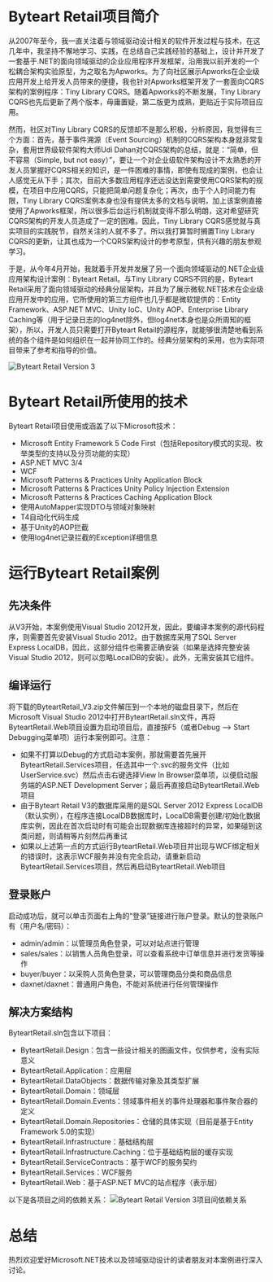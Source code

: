 Byteart Retail项目简介
======================
从2007年至今，我一直关注着与领域驱动设计相关的软件开发过程与技术，在这几年中，我坚持不懈地学习、实践，在总结自己实践经验的基础上，设计并开发了一套基于.NET的面向领域驱动的企业应用程序开发框架，沿用我以前开发的一个松耦合架构实验原型，为之取名为Apworks。为了向社区展示Apworks在企业级应用开发上给开发人员带来的便捷，我也针对Apworks框架开发了一套面向CQRS架构的案例程序：Tiny Library CQRS。随着Apworks的不断发展，Tiny Library CQRS也先后更新了两个版本，毋庸置疑，第二版更为成熟，更贴近于实际项目应用。

然而，社区对Tiny Library CQRS的反馈却不是那么积极，分析原因，我觉得有三个方面：首先，基于事件溯源（Event Sourcing）机制的CQRS架构本身就非常复杂，套用世界级软件架构大师Udi Dahan对CQRS架构的总结，就是：“简单，但不容易（Simple, but not easy）”，要让一个对企业级软件架构设计不太熟悉的开发人员掌握好CQRS相关的知识，是一件困难的事情，即使有现成的案例，也会让人感觉无从下手；其次，目前大多数应用程序还远没达到需要使用CQRS架构的规模，在项目中应用CQRS，只能把简单问题复杂化；再次，由于个人时间能力有限，Tiny Library CQRS案例本身也没有提供太多的文档与说明，加上该案例直接使用了Apworks框架，所以很多后台运行机制就变得不那么明朗，这对希望研究CQRS架构的开发人员造成了一定的困难。因此，Tiny Library CQRS感觉就与真实项目的实践脱节，自然关注的人就不多了。所以我打算暂时搁置Tiny Library CQRS的更新，让其也成为一个CQRS架构设计的参考原型，供有兴趣的朋友参观学习。

于是，从今年4月开始，我就着手开发并发展了另一个面向领域驱动的.NET企业级应用架构设计案例：Byteart Retail。与Tiny Library CQRS不同的是，Byteart Retail采用了面向领域驱动的经典分层架构，并且为了展示微软.NET技术在企业级应用开发中的应用，它所使用的第三方组件也几乎都是微软提供的：Entity Framework、ASP.NET MVC、Unity IoC、Unity AOP、Enterprise Library Caching等（用于记录日志的log4net除外，但log4net本身也是众所周知的框架），所以，开发人员只需要打开Byteart Retail的源程序，就能够很清楚地看到系统的各个组件是如何组织在一起并协同工作的。经典分层架构的采用，也为实际项目带来了参考和指导的价值。

![Byteart Retail Version 3](http://images.cnblogs.com/cnblogs_com/daxnet/201211/201211081523197376.png)

Byteart Retail所使用的技术
==========================
Byteart Retail项目使用或涵盖了以下Microsoft技术：
- Microsoft Entity Framework 5 Code First（包括Repository模式的实现、枚举类型的支持以及分页功能的实现）
- ASP.NET MVC 3/4
- WCF
- Microsoft Patterns & Practices Unity Application Block
- Microsoft Patterns & Practices Unity Policy Injection Extension
- Microsoft Patterns & Practices Caching Application Block
- 使用AutoMapper实现DTO与领域对象映射
- T4自动化代码生成
- 基于Unity的AOP拦截
- 使用log4net记录拦截的Exception详细信息

运行Byteart Retail案例
======================
先决条件
--------
从V3开始，本案例使用Visual Studio 2012开发，因此，要编译本案例的源代码程序，则需要首先安装Visual Studio 2012。由于数据库采用了SQL Server Express LocalDB，因此，这部分组件也需要正确安装（如果是选择完整安装Visual Studio 2012，则可以忽略LocalDB的安装）。此外，无需安装其它组件。

编译运行
--------
将下载的ByteartRetail_V3.zip文件解压到一个本地的磁盘目录下，然后在Microsoft Visual Studio 2012中打开ByteartRetail.sln文件，再将ByteartRetail.Web项目设置为启动项目后，直接按F5（或者Debug –> Start Debugging菜单项）运行本案例即可。注意：
- 如果不打算以Debug的方式启动本案例，那就需要首先展开ByteartRetail.Services项目，任选其中一个.svc的服务文件（比如UserService.svc）然后点击右键选择View In Browser菜单项，以便启动服务端的ASP.NET Development Server；最后再直接启动ByteartRetail.Web项目
- 由于Byteart Retail V3的数据库采用的是SQL Server 2012 Express LocalDB（默认实例），在程序连接LocalDB数据库时，LocalDB需要创建/初始化数据库实例，因此在首次启动时有可能会出现数据库连接超时的异常，如果碰到这类问题，则请稍等片刻然后再重试
- 如果以上述第一点的方式运行ByteartRetail.Web项目并出现与WCF绑定相关的错误时，这表示WCF服务并没有完全启动，请重新启动ByteartRetail.Services项目，然后再启动ByteartRetail.Web项目

登录账户
--------
启动成功后，就可以单击页面右上角的“登录”链接进行账户登录。默认的登录账户有（用户名/密码）：
- admin/admin：以管理员角色登录，可以对站点进行管理
- sales/sales：以销售人员角色登录，可以查看系统中订单信息并进行发货等操作
- buyer/buyer：以采购人员角色登录，可以管理商品分类和商品信息
- daxnet/daxnet：普通用户角色，不能对系统进行任何管理操作

解决方案结构
------------
ByteartRetail.sln包含以下项目：
- ByteartRetail.Design：包含一些设计相关的图画文件，仅供参考，没有实际意义
- ByteartRetail.Application：应用层
- ByteartRetail.DataObjects：数据传输对象及其类型扩展
- ByteartRetail.Domain：领域层
- ByteartRetail.Domain.Events：领域事件相关的事件处理器和事件聚合器的定义
- ByteartRetail.Domain.Repositories：仓储的具体实现（目前是基于Entity Framework 5.0的实现）
- ByteartRetail.Infrastructure：基础结构层
- ByteartRetail.Infrastructure.Caching：位于基础结构层的缓存实现
- ByteartRetail.ServiceContracts：基于WCF的服务契约
- ByteartRetail.Services：WCF服务
- ByteartRetail.Web：基于ASP.NET MVC的站点程序（表示层） 

以下是各项目之间的依赖关系：
![Byteart Retail Version 3项目间依赖关系](https://github.com/daxnet/ByteartRetail/blob/master/Documents/ByteartRetailAssemblyDependency.png?raw=true)

总结
====
热烈欢迎爱好Microsoft.NET技术以及领域驱动设计的读者朋友对本案例进行深入讨论。